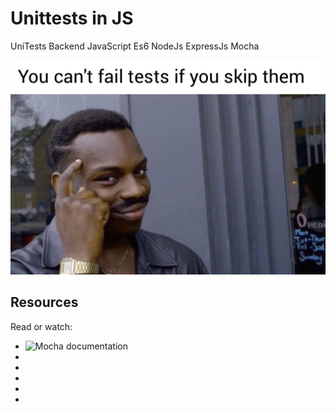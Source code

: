 # Unittests in JS

UniTests Backend JavaScript Es6 NodeJs ExpressJs Mocha

![image](./Untitled%20image.jpg)

## Resources

Read or watch:

- ![Mocha documentation](https://mochajs.org/)
- ![]()
- ![]()
- ![]()
- ![]()
- ![]()
